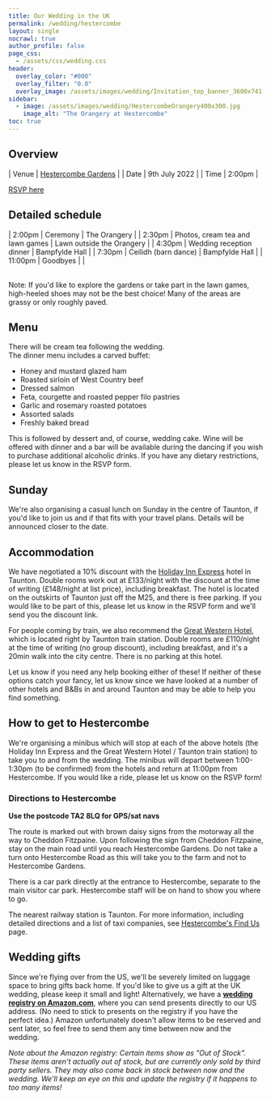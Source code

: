 ```yaml
---
title: Our Wedding in the UK
permalink: /wedding/hestercombe
layout: single
nocrawl: true
author_profile: false
page_css:
  - /assets/css/wedding.css
header:
  overlay_color: "#000"
  overlay_filter: "0.0"
  overlay_image: /assets/images/wedding/Invitation_top_banner_3600x741.png
sidebar:
  - image: /assets/images/wedding/HestercombeOrangery400x300.jpg
    image_alt: "The Orangery at Hestercombe"
toc: true
---
```


## Overview

| Venue | [Hestercombe Gardens](https://www.hestercombe.com/) |
| Date  | 9th July 2022                                       |
| Time  | 2:00pm                                              |

<a href="https://forms.gle/1cbQNSMAsCvfvSfEA" class="btn btn--primary btn--large">RSVP here</a>

## Detailed schedule

| 2:00pm  | Ceremony                         | The Orangery              |
| 2:30pm  | Photos, cream tea and lawn games | Lawn outside the Orangery |
| 4:30pm  | Wedding reception dinner         | Bampfylde Hall            |
| 7:30pm  | Ceilidh (barn dance)             | Bampfylde Hall            |
| 11:00pm | Goodbyes                         |                           |

<br/>
Note: If you'd like to explore the gardens or take part in the lawn games, high-heeled shoes may not be the best choice! Many of the areas are grassy or only roughly paved.

## Menu

There will be cream tea following the wedding.  
The dinner menu includes a carved buffet:

* Honey and mustard glazed ham
* Roasted sirloin of West Country beef
* Dressed salmon
* Feta, courgette and roasted pepper filo pastries 
* Garlic and rosemary roasted potatoes
* Assorted salads
* Freshly baked bread

This is followed by dessert and, of course, wedding cake. Wine will be offered with dinner and a bar will be available during the dancing if you wish to purchase additional alcoholic drinks. If you have any dietary restrictions, please let us know in the RSVP form.

## Sunday

We're also organising a casual lunch on Sunday in the centre of Taunton, if you'd like to join us and if that fits with your travel plans. Details will be announced closer to the date.

## Accommodation

We have negotiated a 10% discount with the [Holiday Inn Express](https://www.ihg.com/holidayinnexpress/hotels/gb/en/taunton/tntuk/hoteldetail) hotel in Taunton. 
Double rooms work out at £133/night with the discount at the time of writing (£148/night at list price), including breakfast. 
The hotel is located on the outskirts of Taunton just off the M25, and there is free parking. 
If you would like to be part of this, please let us know in the RSVP form and we'll send you the discount link.

For people coming by train, we also recommend the [Great Western Hotel](https://thegreatwesternhotel.org/), which is located right by Taunton train station. 
Double rooms are £110/night at the time of writing (no group discount), including breakfast, and it's a 20min walk into the city centre. 
There is no parking at this hotel. 

Let us know if you need any help booking either of these!
If neither of these options catch your fancy, let us know since we have looked at a number of other hotels and B&Bs in and around Taunton and may be able to help you find something.

## How to get to Hestercombe

We're organising a minibus which will stop at each of the above hotels (the Holiday Inn Express and the Great Western Hotel / Taunton train station) to take you to and from the wedding. 
The minibus will depart between 1:00-1:30pm (to be confirmed) from the hotels and return at 11:00pm from Hestercombe. 
If you would like a ride, please let us know on the RSVP form!

### Directions to Hestercombe

**Use the postcode TA2 8LQ for GPS/sat navs**

The route is marked out with brown daisy signs from the motorway all the way to Cheddon Fitzpaine.
Upon following the sign from Cheddon Fitzpaine, stay on the main road until you reach Hestercombe Gardens. Do not take a turn onto Hestercombe Road as this will take you to the farm and not to Hestercombe Gardens.

There is a car park directly at the entrance to Hestercombe, separate to the main visitor car park. Hestercombe staff will be on hand to show you where to go.

The nearest railway station is Taunton. For more information, including detailed directions and a list of taxi companies, see [Hestercombe's Find Us](https://www.hestercombe.com/your-visit/find-us) page.

## Wedding gifts

Since we're flying over from the US, we'll be severely limited on luggage space to bring gifts back home. If you'd like to give us a gift at the UK wedding, please keep it small and light! 
Alternatively, we have a **[wedding registry on Amazon.com](https://www.amazon.com/wedding/hayley-ross-paul-cummer--june-2022/registry/31I9YKCDJTCY3)**, where you can send presents directly to our US address. (No need to stick to presents on the registry if you have the perfect idea.) 
Amazon unfortunately doesn't allow items to be reserved and sent later, so feel free to send them any time between now and the wedding.

_Note about the Amazon registry: Certain items show as "Out of Stock". These items aren't actually out of stock, but are currently only sold by third party sellers. They may also come back in stock between now and the wedding. We'll keep an eye on this and update the registry if it happens to too many items!_
